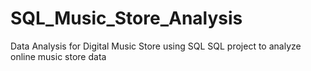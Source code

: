# SQL_Music_Store_Analysis
Data Analysis for Digital Music Store using SQL
SQL project to analyze online music store data
